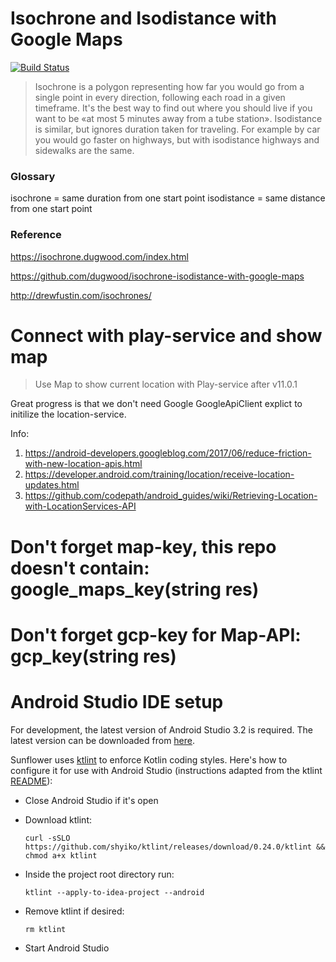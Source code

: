 Isochrone and Isodistance with Google Maps
====


[![Build Status](https://travis-ci.org/XinyueZ/FusedLocationWithMVP.svg?branch=feature%2isochrone-isodistance)](https://travis-ci.org/XinyueZ/FusedLocationWithMVP)

> Isochrone is a polygon representing how far you would go from a single point in every direction, following each road in a given timeframe. It's the best way to find out where you should live if you want to be «at most 5 minutes away from a tube station». Isodistance is similar, but ignores duration taken for traveling. For example by car you would go faster on highways, but with isodistance highways and sidewalks are the same.

### Glossary

isochrone = same duration from one start point
isodistance = same distance from one start point

### Reference

https://isochrone.dugwood.com/index.html 

https://github.com/dugwood/isochrone-isodistance-with-google-maps

http://drewfustin.com/isochrones/

# Connect with play-service and show map


> Use Map to show current location with Play-service after v11.0.1

Great progress is that we don't need Google GoogleApiClient explict to initilize the location-service.

Info:
1. https://android-developers.googleblog.com/2017/06/reduce-friction-with-new-location-apis.html
2. https://developer.android.com/training/location/receive-location-updates.html
3. https://github.com/codepath/android_guides/wiki/Retrieving-Location-with-LocationServices-API

# Don't forget map-key, this repo doesn't contain: google_maps_key(string res)
# Don't forget gcp-key for Map-API: gcp_key(string res)

# Android Studio IDE setup 

For development, the latest version of Android Studio 3.2 is required. The latest version can be
downloaded from [here](https://developer.android.com/studio/preview/).

Sunflower uses [ktlint](https://ktlint.github.io/) to enforce Kotlin coding styles.
Here's how to configure it for use with Android Studio (instructions adapted
from the ktlint [README](https://github.com/shyiko/ktlint/blob/master/README.md)):

- Close Android Studio if it's open

- Download ktlint:

  `curl -sSLO https://github.com/shyiko/ktlint/releases/download/0.24.0/ktlint && chmod a+x ktlint`

- Inside the project root directory run:

  `ktlint --apply-to-idea-project --android`

- Remove ktlint if desired:

  `rm ktlint`

- Start Android Studio
